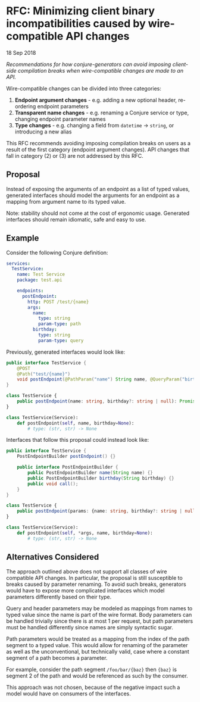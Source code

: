 # RFC: Minimizing client binary incompatibilities caused by wire-compatible API changes

18 Sep 2018

_Recommendations for how conjure-generators can avoid imposing client-side compilation breaks when wire-compatible changes are made to an API._

Wire-compatible changes can be divided into three categories:

1. **Endpoint argument changes** - e.g. adding a new optional header, re-ordering endpoint parameters
1. **Transparent name changes** - e.g. renaming a Conjure service or type, changing endpoint parameter names
1. **Type changes** - e.g. changing a field from `datetime` -> `string`, or introducing a new alias

This RFC recommends avoiding imposing compilation breaks on users as a result of the first category (endpoint argument changes). API changes that fall in category (2) or (3) are not addressed by this RFC.

## Proposal

Instead of exposing the arguments of an endpoint as a list of typed values, generated interfaces should model the
arguments for an endpoint as a mapping from argument name to its typed value.

Note: stability should not come at the cost of ergonomic usage. Generated interfaces should remain idiomatic, safe and easy to use.

## Example

Consider the following Conjure definition:

```yaml
services:
  TestService:
    name: Test Service
    package: test.api

    endpoints:
      postEndpoint:
        http: POST /test/{name}
        args:
          name:
            type: string
            param-type: path
          birthday:
            type: string
            param-type: query
```

Previously, generated interfaces would look like:

```java
public interface TestService {
    @POST
    @Path("test/{name}")
    void postEndpoint(@PathParam("name") String name, @QueryParam("birthday") Optional<String> birthday);
}
```

```typescript
class TestService {
    public postEndpoint(name: string, birthday?: string | null): Promise<void> {}
}
```

```python
class TestService(Service):
    def postEndpoint(self, name, birthday=None):
        # type: (str, str) -> None
```

Interfaces that follow this proposal could instead look like:

```java
public interface TestService {
    PostEndpointBuilder postEndpoint() {}

    public interface PostEndpointBuilder {
        public PostEndpointBuilder name(String name) {}
        public PostEndpointBuilder birthday(String birthday) {}
        public void call();
    }
}
```

```typescript
class TestService {
    public postEndpoint(params: {name: string, birthday?: string | null}): Promise<void> {}
}
```

```python
class TestService(Service):
    def postEndpoint(self, *args, name, birthday=None):
        # type: (str, str) -> None
```

## Alternatives Considered

The approach outlined above does not support all classes of wire compatible API changes. In particular, the proposal is
still susceptible to breaks caused by parameter renaming. To avoid such breaks, generators would have to expose
more complicated interfaces which model parameters differently based on their type.

Query and header parameters may be modeled as mappings from names to typed value since the name is part of the wire
format. Body parameters can be handled trivially since there is at most 1 per request, but path parameters must be
handled differently since names are simply syntactic sugar.

Path parameters would be treated as a mapping from the index of the path segment to a typed value. This would allow for
renaming of the parameter as well as the unconventional, but technically valid, case where a constant segment
of a path becomes a parameter.

For example, consider the path segment `/foo/bar/{baz}` then `{baz}` is segment 2 of the path and would be
referenced as such by the consumer.

This approach was not chosen, because of the negative impact such a model would have on consumers of the interfaces.
